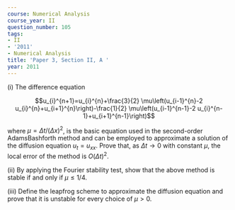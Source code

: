 ```yaml
---
course: Numerical Analysis
course_year: II
question_number: 105
tags:
- II
- '2011'
- Numerical Analysis
title: 'Paper 3, Section II, A '
year: 2011
---
```




(i) The difference equation

$$u_{i}^{n+1}=u_{i}^{n}+\frac{3}{2} \mu\left(u_{i-1}^{n}-2 u_{i}^{n}+u_{i+1}^{n}\right)-\frac{1}{2} \mu\left(u_{i-1}^{n-1}-2 u_{i}^{n-1}+u_{i+1}^{n-1}\right)$$

where $\mu=\Delta t /(\Delta x)^{2}$, is the basic equation used in the second-order AdamsBashforth method and can be employed to approximate a solution of the diffusion equation $u_{t}=u_{x x}$. Prove that, as $\Delta t \rightarrow 0$ with constant $\mu$, the local error of the method is $O(\Delta t)^{2}$.

(ii) By applying the Fourier stability test, show that the above method is stable if and only if $\mu \leqslant 1 / 4$.

(iii) Define the leapfrog scheme to approximate the diffusion equation and prove that it is unstable for every choice of $\mu>0$.